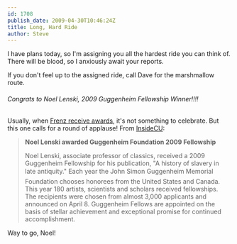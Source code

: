 ```yaml
---
id: 1708
publish_date: 2009-04-30T10:46:24Z
title: Long, Hard Ride
author: Steve
---
```

I have plans today, so I'm assigning you all the hardest ride you can think of. There will be blood, so I anxiously await your reports.

If you don't feel up to the assigned ride, call Dave for the marshmallow route.

###### Congrats to Noel Lenski, 2009 Guggenheim Fellowship Winner!!!!

Usually, when [Frenz receive awards](http://picasaweb.google.com/lh/photo/TJUjU-_DxP4I7oqlDdT9_g?feat=directlink), it's not something to celebrate. But this one calls for a round of applause! From [InsideCU](http://www.colorado.edu/insidecu/editions/2009/4-28/awardskudos.html):

> **Noel Lenski awarded Guggenheim Foundation 2009 Fellowship**
> 
> Noel Lenski, associate professor of classics, received a 2009 Guggenheim Fellowship for his publication, "A history of slavery in late antiquity." Each year the John Simon Guggenheim Memorial Foundation chooses honorees from the United States and Canada. This year 180 artists, scientists and scholars received fellowships. The recipients were chosen from almost 3,000 applicants and announced on April 8. Guggenheim Fellows are appointed on the basis of stellar achievement and exceptional promise for continued accomplishment.

Way to go, Noel!